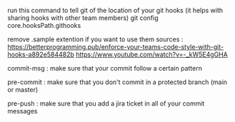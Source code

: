 run this command to tell git of the location of your git hooks (it helps with sharing hooks with other team members)
	git config core.hooksPath.githooks

remove .sample extention if you want to use them
sources : https://betterprogramming.pub/enforce-your-teams-code-style-with-git-hooks-a892e584482b
	https://www.youtube.com/watch?v=-_kW5E4gGHA

commit-msg : make sure that your commit follow a certain pattern

pre-commit : make sure that you don't commit in a protected branch (main or master)

pre-push : make sure that you add a jira ticket in all of your commit messages
